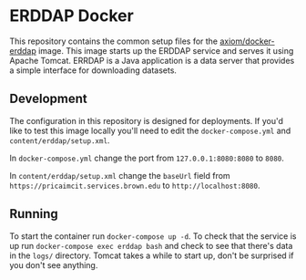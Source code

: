 # ERDDAP Docker

This repository contains the common setup files for the
[axiom/docker-erddap][1] image. This image starts up the ERDDAP service and
serves it using Apache Tomcat. ERRDAP is a Java application is a data server
that provides a simple interface for downloading datasets.

## Development

The configuration in this repository is designed for deployments. If you'd like
to test this image locally you'll need to edit the `docker-compose.yml` and 
`content/erddap/setup.xml`.

In `docker-compose.yml` change the port from `127.0.0.1:8080:8080` to `8080`.

In `content/erddap/setup.xml` change the `baseUrl` field from
`https://pricaimcit.services.brown.edu` to `http://localhost:8080`.

## Running

To start the container run `docker-compose up -d`. To check that the service is
up run `docker-compose exec erddap bash` and check to see that there's data in
the `logs/` directory. Tomcat takes a while to start up, don't be surprised if
you don't see anything.

[1]: https://hub.docker.com/r/axiom/docker-erddap
